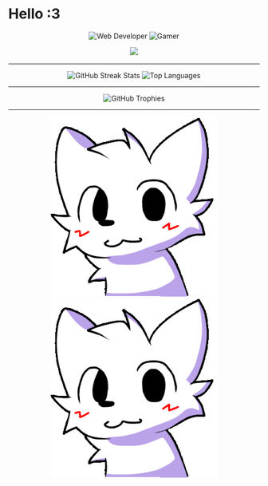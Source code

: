 # Hello :3

<p align="center">
  <img src="https://img.shields.io/badge/Web%20Developer-%F0%9F%8E%A8-brightgreen" alt="Web Developer">
  <img src="https://img.shields.io/badge/Gamer-%F0%9F%8E%AE-blue" alt="Gamer">
</p>
<p align="center">
  <a href="mailto:cadenmfink@gmail.com"><img src="https://img.shields.io/badge/Email-cadenmfink@gmail.com-red?style=for-the-badge&logo=gmail"></a>
</p>

---

<p align="center">
  <img src="https://github-readme-streak-stats.herokuapp.com/?user=MysticalMike60t&theme=ayu-mirage&hide_border=false" alt="GitHub Streak Stats">
  <img src="https://github-readme-stats.vercel.app/api/top-langs/?username=MysticalMike60t&theme=ayu-mirage&hide_border=false&include_all_commits=false&count_private=false&layout=compact" alt="Top Languages">
</p>

---

<p align="center">
  <img src="https://github-trophies.vercel.app/?username=MysticalMike60t&theme=tokyonight&no-frame=true&no-bg=true&margin-w=4" alt="GitHub Trophies">
</p>

---

<div align="center">

![](https://github.com/MysticalMike60t/images/raw/main/lib/webp/emojis/BoyKisserRIdle.webp)
![](https://github.com/MysticalMike60t/images/raw/main/lib/webp/emojis/BoyKisserRIdle.webp)

</div>
